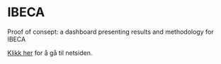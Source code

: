# IBECA
Proof of consept: a dashboard presenting results and methodology for IBECA

[Klikk her](https://anders-kolstad.github.io/IBECA) for å gå til netsiden.

